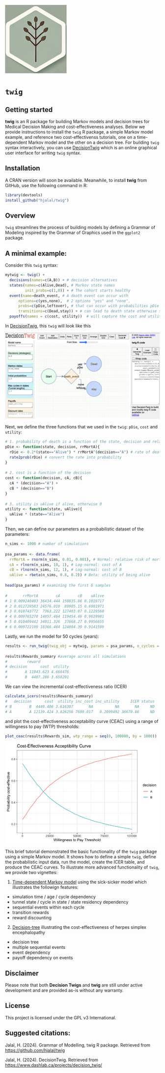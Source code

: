 ![](man/figures/hex_sticker.png)

# `twig`

## Getting started

**twig** is an R package for building Markov models and decision trees for Medical Decision Making and cost-effectiveness analyses. Below we provide instructions to install the `twig` R package, a simple Markov model example, and reference two cost-effectivenss tutorials, one on a time-dependent Markov model and the other on a decision tree. For building `twig` syntax interactively, you can use [DecisionTwig](https://www.dashlab.ca/projects/decision_twig/) which is an online graphical user interface for writing `twig` syntax. 

## Installation

A CRAN version will soon be available. Meanwhile, to install **twig** from GitHub, use the following command in R:

``` r
library(devtools)
install_github("hjalal/twig")
```

## Overview

`twig` streamlines the process of building models by defining a Grammar of Modeling inspired by the Grammar of Graphics used in the `ggplot2` package. 

## A minimal example:

Consider this `twig` syntax:

``` r
mytwig <- twig() + 
  decisions(names=c(A,B)) + # decision alternatives
  states(names=c(Alive,Dead), # Markov state names
         init_probs=c(1,0)) + # The cohort starts healthy
  event(name=death_event, # A death event can occur with 
      options=c(yes,none),  # 2 options "yes" and "none",
      probs=c(pDie,leftover), # that can occur with probabilities pDie and leftover = 1-pDie, 
      transitions=c(Dead,stay)) + # can lead to death state otherwise stay in their current state
  payoffs(names = c(cost, utility))  # will capture the cost and utility
```
In [DecisionTwig](https://www.dashlab.ca/projects/decision_twig/), this `twig` will look like this

![](man/figures/decision_twig_demo2.png)

Next, we define the three functions that we used in the `twig`: `pDie`, `cost` and `utility`:

``` r
# 1. probability of death is a function of the state, decision and relative risk of mortality given treatment A
pDie <- function(state, decision, rrMortA){
  rDie <- 0.2*(state=="Alive") * rrMortA^(decision=="A") # rate of death is 20% if alive, 0 otherwise. This rate is multiplied by rrMortA for A, otherwise 1.
  rate2prob(rDie) # convert the rate into probability
}

# 2. cost is a function of the decision
cost <- function(decision, cA, cB){
  cA * (decision=="A") + 
  cB * (decision=="B")
}

# 3. utility is uAlive if alive, otherwise 0
utility <- function(state, uAlive){
  uAlive * (state=="Alive")
}
``` 

Then, we can define our parameters as a probabilistic dataset of the parameters:

```r
n_sims <- 1000 # number of simulations

psa_params <- data.frame(
  rrMortA = rnorm(n_sims, 0.01, 0.001), # Normal: relative risk of mortality
  cA = rlnorm(n_sims, 10, 1), # Log-normal: cost of A
  cB = rlnorm(n_sims, 12, 1), # Log-normal: cost of B
  uAlive = rbeta(n_sims, 0.8, 0.2)) # Beta: utility of being alive

head(psa_params) # examining the first 6 samples

#       rrMortA        cA        cB    uAlive
# 1 0.009240403 36434.444 150835.86 0.1819717
# 2 0.012729583 24576.010  89905.15 0.6901971
# 3 0.010743772  7363.222 127403.07 0.1229560
# 4 0.009765270 14057.464 119454.46 0.9619981
# 5 0.010409442 34011.326  37668.27 0.9956655
# 6 0.009722109 18366.484 124804.39 0.9141599
``` 

Lastly, we run the model for 50 cycles (years):
``` r 
results <- run_twig(twig_obj = mytwig, params = psa_params, n_cycles = 50)

results$Rewards_summary #average across all simulations
#         reward
# decision      cost  utility
#        A 11943.623 4.666476
#        B  4407.286 3.658201
```

We can view the incremental cost-effectiveness ratio (ICER) 
``` r 
calculate_icers(results$Rewards_summary)
#   decision      cost  utility inc_cost inc_utility     ICER status
# B        B  4440.406 3.616307       NA          NA       NA     ND
# A        A 12139.424 3.826256 7699.017   0.2099492 36670.86     ND
```

and plot the cost-effectiveness acceptability curve (CEAC) using a range of willingness to pay (WTP) thresholds: 

``` r
plot_ceac(results$Rewards_sim, wtp_range = seq(0, 100000, by = 1000))
```
![](man/figures/ceac_twig.png)

This brief tutorial demonstrated the basic functionality of the `twig` package using a simple Markov model. It shows how to define a simple `twig`, define the probabilistic input data, run the model, create the ICER table, and produce the CEAC curves. To illustrate more advanced functionality of `twig`, we provide two vignettes:

1. [Time-dependent Markov model](https://hjalal.github.io/twig/articles/markov_time_dep.html) using the sick-sicker model which illustrates the followign features:
- simulation time / age / cycle dependency 
- tunnel state / cycle in state / state residency dependency
- sequential events within each cycle
- transition rewards
- reward discounting

2. [Decision-tree](https://hjalal.github.io/twig/articles/decision_tree.html) illustrating the cost-effectiveness of herpes simplex encephalopathy
- decision tree
- multiple sequential events
- event dependency 
- payoff dependency on events

## Disclaimer

Please note that both **Decision Twigs** and **twig** are still under active development and are provided as-is without any warranty.

## License

This project is licensed under the GPL v3 International.

## Suggested citations:

Jalal, H. (2024). Grammar of Modelling, twig R package. Retrieved from <https://github.com/hjalal/twig>

Jalal, H. (2024). DecisionTwig. Retrieved from <https://www.dashlab.ca/projects/decision_twig/>

